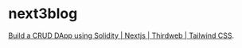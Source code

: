 # next3blog

[Build a CRUD DApp using Solidity | Nextjs | Thirdweb | Tailwind CSS](https://dev.to/thisisgazzar/build-a-crud-dapp-using-solidity-nextjs-thirdweb-tailwind-css-44m8).
